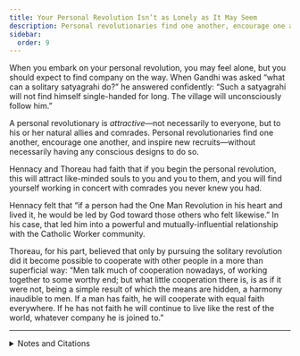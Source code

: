 ```yaml
---
title: Your Personal Revolution Isn’t as Lonely as It May Seem
description: Personal revolutionaries find one another, encourage one another, and inspire new recruits.
sidebar:
  order: 9
---
```

When you embark on your personal revolution, you may feel alone, but you should expect to find company on the way.
When Gandhi was asked “what can a solitary satyagrahi do?” he answered confidently:
“Such a satyagrahi will not find himself single-handed for long.
The village will unconsciously follow him.”

A personal revolutionary is <em>attractive</em>—not necessarily to everyone, but to his or her natural allies and comrades.
Personal revolutionaries find one another, encourage one another, and inspire new recruits—without necessarily having any conscious designs to do so.

Hennacy and Thoreau had faith that if you begin the personal revolution, this will attract like-minded souls to you and you to them, and you will find yourself working in concert with comrades you never knew you had.

Hennacy felt that “if a person had the One Man Revolution in his heart and lived it, he would be led by God toward those others who felt likewise.”
In his case, that led him into a powerful and mutually-influential relationship with the Catholic Worker community.

Thoreau, for his part, believed that only by pursuing the solitary revolution did it become possible to cooperate with other people in a more than superficial way:
“Men talk much of cooperation nowadays, of working together to some worthy end; but what little cooperation there is, is as if it were not, being a simple result of which the means are hidden, a harmony inaudible to men.
If a man has faith, he will cooperate with equal faith everywhere.
If he has not faith he will continue to live like the rest of the world, whatever company he is joined to.”

<hr />

<details>
<summary>Notes and Citations</summary>

* Gandhi, M.K. “What can a solitary satyagrahi do?” <i>Non-Violent Resistance (Satyagraha)</i> (1961) pp. 177–78 (quoting from <i>Harijan</i>, 8 April 1940)
* Hennacy, Ammon “Social Work, 1930–1942, Milwaukee-Denver” <i>The Book of Ammon</i> (1970) p. 43
* Thoreau, H.D., undated journal entry (1837–47 range), from <i>The Price of Freedom</i> (2008) p. 41

</details>
